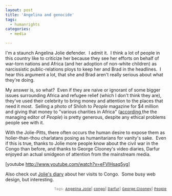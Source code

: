 ```yaml
---
layout: post
title: 'Angelina and genocide'
tags:
  - humanrights
categories:
  - media

---
```


I'm a staunch Angelina Jolie defender.  I admit it.  I think a lot of people in this country like to criticize her because they see her efforts on behalf of war-torn nations and Africa (and her adoption of non-white children) as narcissistic public-relations ploys to keep her and Brad in the headlines.  I hear this argument a lot, that she and Brad aren't really serious about what they're doing.

My answer is, so what?  Even if they are naive or ignorant of some bigger issues surrounding Africa and refugee relief (which I don't think they are), they've used their celebrity to bring money and attention to the places that need it most.  Selling a photo of Shiloh to <em>People</em> magazine for $4 million and giving that money to "various charities in Africa" (<a href="http://www.washingtonpost.com/wp-dyn/content/article/2006/06/09/AR2006060901900.html">according </a>the the managing editor of <em>People</em>) is pretty generous, despite any ethical problems people see with it.

With the Jolie-Pitts, there often occurs the human desire to expose them as holier-than-thou charlatans posing as humanitarians for vanity's sake.  Even if this is true, thanks to Jolie more people know about the civil war in the Congo than before, and thanks to George Clooney's video diaries, Darfur enjoyed an actual smidgeon of attention from the mainstream media.

[youtube http://www.youtube.com/watch?v=eFVlHsaq5yg]

Also check out <a href="http://www.ushmm.org/museum/exhibit/online/congojournal/">Jolie's diary</a> about her visits to Congo.  Some busy web design, but interesting. 

<!-- technorati tags start --><p style="text-align:right;font-size:11px;letter-spacing:.05em;color:#808979;">Tags: <a href="http://www.technorati.com/tag/Angelina Jolie" rel="tag">Angelina Jolie</a><strong>|</strong> <a href="http://www.technorati.com/tag/congo" rel="tag">congo</a><strong>|</strong> <a href="http://www.technorati.com/tag/Darfur" rel="tag">Darfur</a><strong>|</strong> <a href="http://www.technorati.com/tag/George Clooney" rel="tag">George Clooney</a><strong>|</strong> <a href="http://www.technorati.com/tag/People" rel="tag">People</a></p><!-- technorati tags end -->

